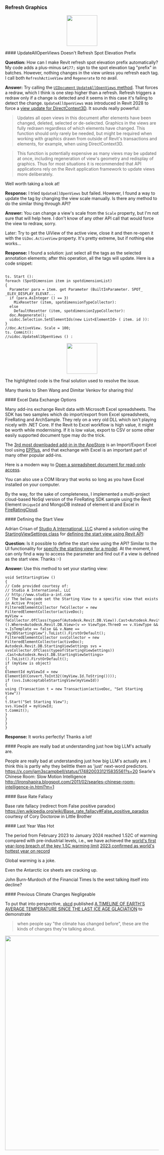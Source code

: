 <head>
<meta http-equiv="Content-Type" content="text/html; charset=utf-8">
<link rel="stylesheet" type="text/css" href="bc.css">
<!-- https://highlightjs.org/#usage -->
<link rel="stylesheet" href="https://cdnjs.cloudflare.com/ajax/libs/highlight.js/11.9.0/styles/default.min.css">
<script src="https://cdnjs.cloudflare.com/ajax/libs/highlight.js/11.9.0/highlight.min.js"></script>
<script>hljs.highlightAll();</script>
</head>

<!---

- refresh spot elevation prefix
  https://autodesk.slack.com/archives/C0SR6NAP8/p1706517751186399
  UIDocument.UpdateAllOpenViews Method
  https://www.revitapidocs.com/2024/5cc3231e-ee7e-e1fc-2bd6-d164da617954.htm

- Excel -- RVT data exchange options
  https://autodesk.slack.com/archives/C0SR6NAP8/p1706289884274909

- Defining the start view using Revit API
  https://forums.autodesk.com/t5/revit-api-forum/defining-the-start-view-using-revit-api/m-p/12506862#M76426

- People are really bad at understanding just how big LLM's actually are.
  I think this is partly why they belittle them as 'just' next-word predictors.
  https://x.com/jam3scampbell/status/1748200331215835561?s=20
  Searle's Chinese Room: Slow Motion Intelligence
  http://lironshapira.blogspot.com/2011/02/searles-chinese-room-intelligence-in.html?m=1

- Base rate fallacy (redirect from False positive paradox)
  https://en.wikipedia.org/wiki/Base_rate_fallacy#False_positive_paradox
  courtesy of Cory Doctorow in Little Brother

- The period from February 2023 to January 2024 reached 1.52C of warming compared with pre-industrial levels, i.e., we have achieved
  the [world's first year-long breach of the key 1.5C warming limit](https://www.bbc.com/news/science-environment-68110310)
  [2023 confirmed as world's hottest year on record](https://www.bbc.com/news/science-environment-67861954)

twitter:

 #RevitAPI @AutodeskRevit #BIM @DynamoBIM

&ndash; ...

linkedin:

#BIM #DynamoBIM #AutodeskAPS #Revit #API #IFC #SDK #Autodesk #AEC #adsk

the [Revit API discussion forum](http://forums.autodesk.com/t5/revit-api-forum/bd-p/160) thread

<center>
<img src="img/" alt="" title="" width="600"/>
<p style="font-size: 80%; font-style:italic"></p>
</center>

-->

### Refresh Graphics



<center>
<img src="img/" alt="" title="Year of the Drago" width="100"/> <!-- Pixel Height: 500 Pixel Width: 670 -->
</center>







####<a name="2"></a> UpdateAllOpenViews Doesn't Refresh Spot Elevation Prefix

**Question:** How can I make Revit refresh spot elevation prefix automatically?
My code adds a plus-minus `&#177;` sign to the spot elevation tag "prefix" in batches.
However, nothing changes in the view unless you refresh each tag.
I call both `RefreshActiveView` and `Regenerate` to no avail.

**Answer:** Try calling
the [`UIDocument` `UpdateAllOpenViews` method](https://www.revitapidocs.com/2024/5cc3231e-ee7e-e1fc-2bd6-d164da617954.htm).
That forces a redraw, which I think is one step higher than a refresh.
Refresh triggers a redraw only if a change is detected and it seems in this case it's failing to detect the change.
`UpdateAllOpenViews` was introduced in Revit 2028 to force
a [view update for DirectContext3D](https://thebuildingcoder.typepad.com/blog/2017/04/whats-new-in-the-revit-2018-api.html#3.26.15).
It sounds really powerful:

> Updates all open views in this document after elements have been changed, deleted, selected or de-selected. Graphics in the views are fully redrawn regardless of which elements have changed. This function should only rarely be needed, but might be required when working with graphics drawn from outside of Revit's transactions and elements, for example, when using DirectContext3D.

> This function is potentially expensive as many views may be updated at once, including regeneration of view's geometry and redisplay of graphics. Thus for most situations it is recommended that API applications rely on the Revit application framework to update views more deliberately.

Well worth taking a look at!

**Response:** I tried `UpdateAllOpenViews` but failed.
However, I found a way to update the tag by changing the view scale manually.
Is there any method to do the similar thing through API?

**Answer:** You can change a view's scale from the `Scale` property, but I'm not sure that will help here.
I don't know of any other API call that would force the view to redraw, sorry.

Later: Try to get the UiView of the active view, close it and then re-open it with the `UiDoc.ActiveView` property.
It's pretty extreme, but if nothing else works...

**Response:** I found a solution: just select all the tags as the selected annotation elements; after this operation, all the tags will update.
Here is a code snippet:

<pre><code class="language-cs">
ts. Start ():
foreach (SpotDimension item in spotdimensionList)
{
  Parameter para = item. get Parameter (BuiltInParameter. SPOT_ _ELEV_DISPLAY_ELEVAT...
  if (para.AsInteger () == 3)
    MixResetter (item, spotdimensionTypeCollector):
  else
    DefaultResetter (item, spotdimensionIypeCollector):
  doc.Regenerate();
  uidoc.Selection.SetElementIds(new List&lt;ElementId&gt; ( item. id )):
}
//doc.ActiveView. Scale = 100;
ts. Commit():
//uidoc.UpdateAl10penViews () :
</code></pre>

<center>
<img src="img/" alt="" title="Year of the Drago" width="100"/> <!-- Pixel Height: 358 Pixel Width: 602 -->
</center>

The highlighted code is the final solution used to resolve the issue.

Many thanks to Shen Wang and Dimitar Venkov for sharing this!

####<a name="4"></a> Excel Data Exchange Options

Many add-ins exchange Revit data with Microsoft Excel spreadsheets.
The SDK has two samples which do import/export from Excel spreadsheets, FireRating and ArchSample.
They rely on a very old DLL which isn't playing nicely with .NET Core.
If the Revit to Excel workflow is high value, it might be worth while modernising.
If it is low value, export to CSV or some other easily supported document type may do the trick.

The [3rd most downloaded add-in in the AppStore](https://apps.autodesk.com/RVT/en/Detail/Index?id=6290726048826015851&appLang=en&os=Win64) is
an Import/Export Excel tool
using [EPPlus](https://github.com/EPPlusSoftware/EPPlus),
and that exchange with Excel is an important part of many other popular add-ins.

Here is a modern way
to [Open a spreadsheet document for read-only access](https://learn.microsoft.com/en-us/office/open-xml/spreadsheet/how-to-open-a-spreadsheet-document-for-read-only-access?tabs=cs-0%2Ccs-1%2Ccs-2%2Ccs).

You can also use a COM library that works so long as you have Excel installed on your computer.

By the way, for the sake of completeness, I implemented a multi-project cloud-based NoSql version of the FireRating SDK sample using the Revit Element `UniqueId` and MongoDB instead of element id and Excel in [FireRatingCloud](https://github.com/jeremytammik/FireRatingCloud).

####<a name="5"></a> Defining the Start View

Adrian Crisan of [Studio A International, LLC](http://www.studio-a-int.com) shared a solution using
the [StartingViewSettings class](https://www.revitapidocs.com/2024/aaa6f49c-faeb-851e-45e9-d3d5799c1753.htm)
for [defining the start view using Revit API](https://forums.autodesk.com/t5/revit-api-forum/defining-the-start-view-using-revit-api/m-p/12506862):

**Question:** Is it possible to define the start view using the API?
Similar to the UI functionality
for [specify the starting view for a model](https://help.autodesk.com/view/RVT/2024/ENU/?guid=GUID-622E667E-FB0B-47E1-8F66-E237A70771BD).
At the moment, I can only find a way to access the parameter and find out if a view is defined as the start view.
Thanks  :-)

**Answer:** Use this method to set your starting view:

<pre><code class="language-cs">void SetStartingView ()
{
// Code provided courtesy of:
// Studio A International, LLC
// http://www.studio-a-int.com
// The below code set the Starting View to a specific view that exists in Active Project
FilteredElementCollector feCollector = new FilteredElementCollector(activeDoc);
myView = feCollector.OfClass(typeof(Autodesk.Revit.DB.View)).Cast&lt;Autodesk.Revit.DB.View&gt;().Where&lt;Autodesk.Revit.DB.View&gt;(v =&gt; ViewType.ThreeD == v.ViewType && v.IsTemplate == false && v.Name == "my3DStartingView").ToList().FirstOrDefault();
FilteredElementCollector svsCollector = new FilteredElementCollector(activeDoc);
Autodesk.Revit.DB.StartingViewSettings svs = svsCollector.OfClass(typeof(StartingViewSettings))
.Cast&lt;Autodesk.Revit.DB.StartingViewSettings&gt;().ToList().FirstOrDefault();
if (myView is object)
{
ElementId myViewId = new ElementId(Convert.ToInt32((myView.Id.ToString())));
if (svs.IsAcceptableStartingView(myViewId))
{
using (Transaction t = new Transaction(activeDoc, "Set Starting View"))
{
t.Start("Set Starting View");
svs.ViewId = myViewId;
t.Commit();
}
}
}
}
</code></pre>

**Response:** It works perfectly! Thanks a lot!

####<a name="6"></a> People are really bad at understanding just how big LLM's actually are.

People are really bad at understanding just how big LLM's actually are.
I think this is partly why they belittle them as 'just' next-word predictors.
https://x.com/jam3scampbell/status/1748200331215835561?s=20
Searle's Chinese Room: Slow Motion Intelligence
http://lironshapira.blogspot.com/2011/02/searles-chinese-room-intelligence-in.html?m=1

####<a name="7"></a> Base Rate Fallacy

Base rate fallacy (redirect from False positive paradox)
https://en.wikipedia.org/wiki/Base_rate_fallacy#False_positive_paradox
courtesy of Cory Doctorow in Little Brother

####<a name="8"></a> Last Year Was Hot

The period from February 2023 to January 2024 reached 1.52C of warming compared with pre-industrial levels, i.e., we have achieved
the [world's first year-long breach of the key 1.5C warming limit](https://www.bbc.com/news/science-environment-68110310)
[2023 confirmed as world's hottest year on record](https://www.bbc.com/news/science-environment-67861954)

Global warming is a joke.

Even the Antarctic ice sheets are cracking up.

John Burn-Murdoch of the Financial Times
Is the west talking itself into decline?

####<a name="8"></a> Previous Climate Changes Negligeable


To put that into perspective, [xkcd](https://xkcd.com) published
[A TIMELINE OF EARTH'S AVERAGE TEMPERATURE SINCE THE LAST ICE AGE GLACIATION](https://xkcd.com/1732/) to
demonstrate

> when people say "the climate has changed before", these are the kinds of changes they're talking about.

<center>
<img src="img/" alt="" title="Year of the Drago" width="700"/> <!-- Pixel Height: 29,913 Pixel Width: 1,480 -->
</center>

